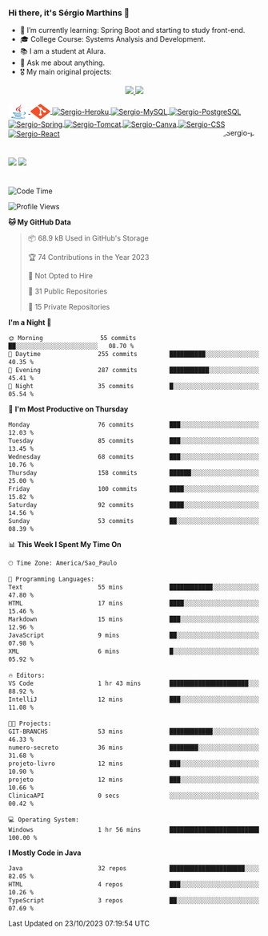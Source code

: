 ### Hi there, it's Sérgio Marthins 👋


- 🌱 I’m currently learning: Spring Boot and starting to study front-end.
- 🎓 College Course: Systems Analysis and Development.
- 📚  I am a student at Alura.
- 💬 Ask me about anything.
- 🎖 My main original projects: 

<div align="center">
  <a href="https://github.com/Almadavic">
  <img height="180em" src="https://github-readme-stats.vercel.app/api?username=Marthiins&show_icons=true&theme=dracula&include_all_commits=true&count_private=true"/>
  <img height="180em" src="https://github-readme-stats.vercel.app/api/top-langs/?username=Marthiins&layout=compact&langs_count=7&theme=dracula"/>
</div>
<div style="display: inline_block"><br>
  <img align="center" alt="Sergio-Java" height="30" width="40" src="https://raw.githubusercontent.com/devicons/devicon/master/icons/java/java-original.svg">
  <img align="center" alt="Sergio-Git" height="30" width="40" src="https://raw.githubusercontent.com/devicons/devicon/master/icons/git/git-original.svg">
  <img align="center" alt="Sergio-Heroku" height="30" width="40" src="https://cdn.jsdelivr.net/gh/devicons/devicon/icons/heroku/heroku-plain-wordmark.svg" />             
  <img align="center" alt="Sergio-MySQL" height="30" width="40" src="https://cdn.jsdelivr.net/gh/devicons/devicon/icons/mysql/mysql-original-wordmark.svg" />
  <img align="center" alt="Sergio-PostgreSQL" height="30" width="40" src="https://cdn.jsdelivr.net/gh/devicons/devicon/icons/postgresql/postgresql-plain-wordmark.svg" />
  <img align="center" alt="Sergio-Spring" height="30" width="40" src="https://cdn.jsdelivr.net/gh/devicons/devicon/icons/spring/spring-original-wordmark.svg" />
  <img align="center" alt="Sergio-Tomcat" height="30" width="40" src="https://cdn.jsdelivr.net/gh/devicons/devicon/icons/tomcat/tomcat-original-wordmark.svg" />
  <img align="center" alt="Sergio-Canva" height="30" width="40" src="https://cdn.jsdelivr.net/gh/devicons/devicon/icons/canva/canva-original.svg" />
  <img align="center" alt="Sergio-CSS" height="30" width="40" src="https://cdn.jsdelivr.net/gh/devicons/devicon/icons/css3/css3-original.svg" />
  <img align="center" alt="Sergio-React" height="30" width="40" src="https://cdn.jsdelivr.net/gh/devicons/devicon/icons/react/react-original.svg" />        
  <img align="right" alt="Sergio-pic" height="150" style="border-radius:50px;" src="https://user-images.githubusercontent.com/47826754/188357708-748fc4f4-5846-47a3-9063-ce04eeefcb8f.png">
</div>

#

<div> 
 <a href = "mailto:sergio.marthiins@gmail.com"><img src="https://img.shields.io/badge/-Gmail-%23333?style=for-the-badge&logo=gmail&logoColor=white" target="_blank"></a>
  <a href="https://www.linkedin.com/in/.........../" target="_blank"><img src="https://img.shields.io/badge/-LinkedIn-%230077B5?style=for-the-badge&logo=linkedin&logoColor=white" target="_blank"></a> 
</div>

#

<!--START_SECTION:waka-->
![Code Time](http://img.shields.io/badge/Code%20Time-72%20hrs%201%20min-blue)

![Profile Views](http://img.shields.io/badge/Profile%20Views-1-blue)

**🐱 My GitHub Data** 

> 📦 68.9 kB Used in GitHub's Storage 
 > 
> 🏆 74 Contributions in the Year 2023
 > 
> 🚫 Not Opted to Hire
 > 
> 📜 31 Public Repositories 
 > 
> 🔑 15 Private Repositories 
 > 
**I'm a Night 🦉** 

```text
🌞 Morning                55 commits          ██░░░░░░░░░░░░░░░░░░░░░░░   08.70 % 
🌆 Daytime                255 commits         ██████████░░░░░░░░░░░░░░░   40.35 % 
🌃 Evening                287 commits         ███████████░░░░░░░░░░░░░░   45.41 % 
🌙 Night                  35 commits          █░░░░░░░░░░░░░░░░░░░░░░░░   05.54 % 
```
📅 **I'm Most Productive on Thursday** 

```text
Monday                   76 commits          ███░░░░░░░░░░░░░░░░░░░░░░   12.03 % 
Tuesday                  85 commits          ███░░░░░░░░░░░░░░░░░░░░░░   13.45 % 
Wednesday                68 commits          ███░░░░░░░░░░░░░░░░░░░░░░   10.76 % 
Thursday                 158 commits         ██████░░░░░░░░░░░░░░░░░░░   25.00 % 
Friday                   100 commits         ████░░░░░░░░░░░░░░░░░░░░░   15.82 % 
Saturday                 92 commits          ████░░░░░░░░░░░░░░░░░░░░░   14.56 % 
Sunday                   53 commits          ██░░░░░░░░░░░░░░░░░░░░░░░   08.39 % 
```


📊 **This Week I Spent My Time On** 

```text
🕑︎ Time Zone: America/Sao_Paulo

💬 Programming Languages: 
Text                     55 mins             ████████████░░░░░░░░░░░░░   47.80 % 
HTML                     17 mins             ████░░░░░░░░░░░░░░░░░░░░░   15.46 % 
Markdown                 15 mins             ███░░░░░░░░░░░░░░░░░░░░░░   12.96 % 
JavaScript               9 mins              ██░░░░░░░░░░░░░░░░░░░░░░░   07.98 % 
XML                      6 mins              █░░░░░░░░░░░░░░░░░░░░░░░░   05.92 % 

🔥 Editors: 
VS Code                  1 hr 43 mins        ██████████████████████░░░   88.92 % 
IntelliJ                 12 mins             ███░░░░░░░░░░░░░░░░░░░░░░   11.08 % 

🐱‍💻 Projects: 
GIT-BRANCHS              53 mins             ████████████░░░░░░░░░░░░░   46.33 % 
numero-secreto           36 mins             ████████░░░░░░░░░░░░░░░░░   31.68 % 
projeto-livro            12 mins             ███░░░░░░░░░░░░░░░░░░░░░░   10.90 % 
projeto                  12 mins             ███░░░░░░░░░░░░░░░░░░░░░░   10.66 % 
ClinicaAPI               0 secs              ░░░░░░░░░░░░░░░░░░░░░░░░░   00.42 % 

💻 Operating System: 
Windows                  1 hr 56 mins        █████████████████████████   100.00 % 
```

**I Mostly Code in Java** 

```text
Java                     32 repos            █████████████████████░░░░   82.05 % 
HTML                     4 repos             ███░░░░░░░░░░░░░░░░░░░░░░   10.26 % 
TypeScript               3 repos             ██░░░░░░░░░░░░░░░░░░░░░░░   07.69 % 
```




 Last Updated on 23/10/2023 07:19:54 UTC
<!--END_SECTION:waka-->


